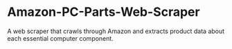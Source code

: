 # Amazon-PC-Parts-Web-Scraper
A web scraper that crawls through Amazon and extracts product data about each essential computer component.
